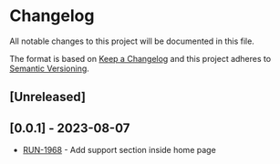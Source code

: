 # Changelog

All notable changes to this project will be documented in this file.

The format is based on [Keep a Changelog](http://keepachangelog.com/en/1.0.0/)
and this project adheres to [Semantic Versioning](http://semver.org/spec/v2.0.0.html).

## [Unreleased]

## [0.0.1] - 2023-08-07
- [RUN-1968](https://whirlpoolgtm.atlassian.net/browse/RUN-1968) - Add support section inside home page